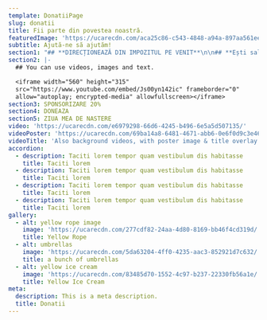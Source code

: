 ```yaml
---
template: DonatiiPage
slug: donatii
title: Fii parte din povestea noastră.
featuredImage: 'https://ucarecdn.com/aca25c86-c543-4848-a94a-897aa561eee6/'
subtitle: Ajută-ne să ajutăm!
section1: "## **DIRECȚIONEAZĂ DIN IMPOZITUL PE VENIT**\n\n## **Ești salariat?**\n\nConform art. 82 alin. 6 din Condul Fiscal, orice contribuabil poate dispune direcționarea a 3.5% din impozitul pe venit, plătit statului, către orice organizație non-guvernamentală. Practic, în acest fel, ai puterea sa decizi singur și să transmiți statului modul în care dorești să fie cheltuită o parte din impozitul tău  pe venit. \r\n\nAceastă sumă nu reprezintă o sponsorizare sau donație, ci este, în esență, o parte a impozitului deja achitat de către fiecare dintre noi. Această parte a impozitului poate fi direcționată de către fiecare cetățean în parte către entitatea dorită de acesta.\r\n\nUrmează pașii de mai jos pentru a directiona 3.5% din impozitul tău pe venit către proiecte educaționale și medicale pentru copiii pe care îi sprijină Asociația Educalise.\r\n\nFormularul 230 se completează de către persoanele fizice care realizează venituri din salarii și asimilate acestora. Acesta este formularul pe care trebuie să îl completezi dacă ești angajat în baza unui contract individual de muncă.\r\n\n**Pasul 1.** Descărcă Declarația 230.\n\n**Pasul 2.** Completează punctul I și semnează în calitate de contribuabil (stânga jos)\r\n\n**Pasul 3.** Depune declarația (personal sau prin poștă, cu confirmare de primire) la sediul ANAF din orașul de domiciliu sau cel în care ai flotant.  Alternativ, ne poți contacta telefonic pentru a intra în posesia formularului original și îl depunem noi pentru tine la ANAF.\r\n\n**Pasul 4.** Trimite o copie scanată/poză a declarației 230 pe adresa contact@educalise.ro sau în mesaj privat pe rețelele sociale.\r\n\n\n\n\n\n## **Nu ai calitatea de salarariat ?** \n\nNu contează. Poti directiona 3.5% în momentul în care depui declarația unică.  Așadar, dacă realizezi venituri din activități independente, inclusiv Persoane Fizice Autorizate, Întreprinderi Familiale și Întreprinderi Individuale, venituri obținute din dobânzi fonduri investiții, chirii, activități agricole și alte operațiuni similare, nu trebuie decat sa completeti datele asociației la rubrica dedicată din declarația unică:\r\n\nAsociația Educalise\r\n\nCod Înregistare Fiscală 40957288\r\n\nCont bancar: RO22RNCB0837163283860001, deschis la BCR Memorandumului Cluj-Napoca"
section2: |-
  ## You can use videos, images and text.

  <iframe width="560" height="315"
  src="https://www.youtube.com/embed/Js00yn142ic" frameborder="0"
  allow="autoplay; encrypted-media" allowfullscreen></iframe>
section3: SPONSORIZARE 20%
section4: DONEAZA
section5: ZIUA MEA DE NASTERE
video: 'https://ucarecdn.com/e6979298-66d6-4245-b496-6e5a5d507135/'
videoPoster: 'https://ucarecdn.com/69ba14a8-6481-4671-abb6-0e6f0d9c3e46/'
videoTitle: 'Also background videos, with poster image & title overlay.'
accordion:
  - description: Taciti lorem tempor quam vestibulum dis habitasse
    title: Taciti lorem
  - description: Taciti lorem tempor quam vestibulum dis habitasse
    title: Taciti lorem
  - description: Taciti lorem tempor quam vestibulum dis habitasse
    title: Taciti lorem
  - description: Taciti lorem tempor quam vestibulum dis habitasse
    title: Taciti lorem
gallery:
  - alt: yellow rope image
    image: 'https://ucarecdn.com/277cdf82-24aa-4d80-8169-bb46f4cd319d/'
    title: Yellow Rope
  - alt: umbrellas
    image: 'https://ucarecdn.com/5da63204-4ff0-4235-aac3-852921d7c632/'
    title: a bunch of umbrellas
  - alt: yellow ice cream
    image: 'https://ucarecdn.com/83485d70-1552-4c97-b237-22330fb56a1e/'
    title: Yellow Ice Cream
meta:
  description: This is a meta description.
  title: Donatii
---
```


